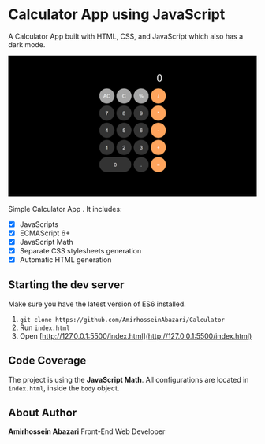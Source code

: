# Calculator App using JavaScript

A Calculator App built with HTML, CSS, and JavaScript which also has a dark mode.


<img width="800" alt="IMG" src="./img.png"/>

Simple Calculator App . It includes: 


- [x] JavaScripts
- [x] ECMAScript 6+
- [x] JavaScript Math
- [x] Separate CSS stylesheets generation
- [x] Automatic HTML generation

## Starting the dev server

Make sure you have the latest version of ES6 installed.

1. `git clone https://github.com/AmirhosseinAbazari/Calculator`
2. Run `index.html`
3. Open [http://127.0.0.1:5500/index.html](http://127.0.0.1:5500/index.html)


## Code Coverage

The project is using the <strong>JavaScript Math</strong>. All configurations are located in `index.html`, inside the `body` object.


## About Author

<strong>Amirhossein Abazari</strong> Front-End Web Developer
